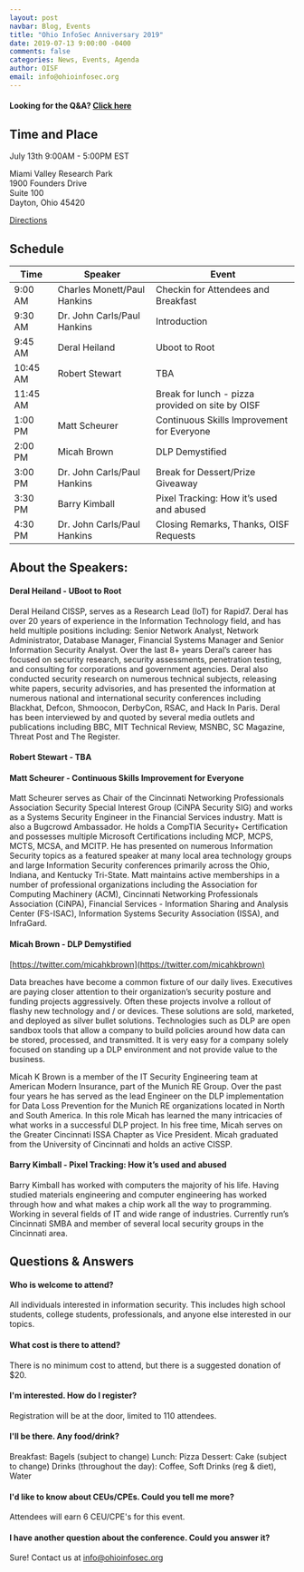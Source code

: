 ```yaml
---
layout: post
navbar: Blog, Events
title: "Ohio InfoSec Anniversary 2019"
date: 2019-07-13 9:00:00 -0400
comments: false
categories: News, Events, Agenda
author: OISF
email: info@ohioinfosec.org
---
```

####  Looking for the Q&A?  [Click here](#qanda)

## Time and Place <a name="time"></a>

July 13th 9:00AM - 5:00PM EST

Miami Valley Research Park  
1900 Founders Drive  
Suite 100  
Dayton, Ohio 45420  

[Directions](/directions)

## Schedule  <a name="schedule"></a>

<table class="table table-striped table-bordered table-hover table-condensed">
  <thead>
    <tr>
      <th>Time</th>
      <th>Speaker</th>
      <th>Event</th>
    </tr>
  </thead>
  <tbody>
    <tr>
      <td>9:00 AM</td>
      <td>Charles Monett/Paul Hankins</td>
      <td>Checkin for Attendees and Breakfast </td>
    </tr>
    <tr>
      <td>9:30 AM</td>
      <td>Dr. John Carls/Paul Hankins</td>
      <td>Introduction</td>
    </tr>
    <tr>
      <td>9:45 AM</td>
      <td>Deral Heiland</td>
      <td>Uboot to Root</td>
    </tr>
    <tr>
      <td>10:45 AM</td>
      <td>Robert Stewart</td>
      <td>TBA</td>
    </tr>
    <tr>
      <td>11:45 AM</td>
      <td></td>
      <td>Break for lunch - pizza provided on site by OISF</td>
    </tr>
    <tr>
      <td>1:00 PM</td>
      <td>Matt Scheurer</td>
      <td>Continuous Skills Improvement for Everyone</td>
    </tr>
    <tr>
      <td>2:00 PM</td>
      <td>Micah Brown</td>
      <td>DLP Demystified</td>
    </tr>
    <tr>
      <td>3:00 PM</td>
      <td>Dr. John Carls/Paul Hankins</td>
      <td>Break for Dessert/Prize Giveaway</td>
    </tr>
    <tr>
      <td>3:30 PM</td>
      <td>Barry Kimball</td>
      <td>Pixel Tracking: How it’s used and abused</td>
    </tr>
    <tr>
      <td>4:30 PM</td>
      <td>Dr. John Carls/Paul Hankins</td>
      <td>Closing Remarks, Thanks, OISF Requests</td>
    </tr>
  </tbody>
</table>

## About the Speakers:  

#### Deral Heiland - UBoot to Root

Deral Heiland CISSP, serves as a Research Lead (IoT) for Rapid7. Deral
has over 20 years of experience in the Information Technology field, and
has held multiple positions including: Senior Network Analyst, Network
Administrator, Database Manager, Financial Systems Manager and Senior
Information Security Analyst. Over the last 8+ years Deral’s career has
focused on security research, security assessments, penetration testing,
and consulting for corporations and government agencies. Deral also
conducted security research on numerous technical subjects, releasing
white papers, security advisories, and has presented the information at
numerous national and international security conferences including
Blackhat, Defcon, Shmoocon, DerbyCon, RSAC, and Hack In Paris. Deral has
been interviewed by and quoted by several media outlets and publications
including BBC, MIT Technical Review, MSNBC, SC Magazine, Threat Post and
The Register.

#### Robert Stewart - TBA

#### Matt Scheurer - Continuous Skills Improvement for Everyone

Matt Scheurer serves as Chair of the Cincinnati Networking Professionals Association Security Special Interest Group (CiNPA Security SIG) and works as a Systems Security Engineer in the Financial Services industry. Matt is also a Bugcrowd Ambassador. He holds a CompTIA Security+ Certification and possesses multiple Microsoft Certifications including MCP, MCPS, MCTS, MCSA, and MCITP. He has presented on numerous Information Security topics as a featured speaker at many local area technology groups and large Information Security conferences primarily across the Ohio, Indiana, and Kentucky Tri-State. Matt maintains active memberships in a number of professional organizations including the Association for Computing Machinery (ACM), Cincinnati Networking Professionals Association (CiNPA), Financial Services - Information Sharing and Analysis Center (FS-ISAC), Information Systems Security Association (ISSA), and InfraGard. 
  
#### Micah Brown - DLP Demystified

[https://twitter.com/micahkbrown](https://twitter.com/micahkbrown)

Data breaches have become a common fixture of our daily lives. Executives are paying closer attention to their organization’s security posture and funding projects aggressively. Often these projects involve a rollout of flashy new technology and / or devices. These solutions are sold, marketed, and deployed as silver bullet solutions. Technologies such as DLP are open sandbox tools that allow a company to build policies around how data can be stored, processed, and transmitted. It is very easy for a company solely focused on standing up a DLP environment and not provide value to the business.

Micah K Brown is a member of the IT Security Engineering team at American Modern Insurance, part of the Munich RE Group. Over the past four years he has served as the lead Engineer on the DLP implementation for Data Loss Prevention for the Munich RE organizations located in North and South America. In this role Micah has learned the many intricacies of what works in a successful DLP project. In his free time, Micah serves on the Greater Cincinnati ISSA Chapter as Vice President. Micah graduated from the University of Cincinnati and holds an active CISSP.


#### Barry Kimball - Pixel Tracking: How it’s used and abused 

Barry Kimball has worked with computers the majority of his life. Having studied materials engineering and computer engineering has worked through how and what makes a chip work all the way to programming. Working in several fields of IT and wide range of industries. Currently run’s Cincinnati SMBA and member of several local security groups in the Cincinnati area.

## Questions & Answers <a name="qanda"></a>

####  Who is welcome to attend?

All individuals interested in information security.  This includes high school students, college students, professionals, and anyone else interested in our topics.   

####  What cost is there to attend?

There is no minimum cost to attend, but there is a suggested donation of $20.  

#### I'm interested.  How do I register?  

Registration will be at the door, limited to 110 attendees.  

#### I'll be there.  Any food/drink?  

Breakfast:  Bagels (subject to change)
Lunch:  Pizza 
Dessert:  Cake (subject to change)
Drinks (throughout the day):  Coffee, Soft Drinks (reg & diet), Water


#### I'd like to know about CEUs/CPEs.  Could you tell me more?

Attendees will earn 6 CEU/CPE's for this event.  

#### I have another question about the conference.  Could you answer it?  

Sure! Contact us at [info@ohioinfosec.org](mailto:info@ohioinfosec.org)

